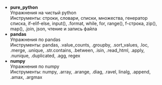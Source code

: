 * __pure_python__
<br>Упражнения на чистый python
<br>Инструменты: строки, словари, списки, множества, генератор списка, if-elif-else, input(), .format, while, for, range(), f-строка, zip(), map(), .join, json, чтение и запись файла
* __pandas__
<br>Упражнения по pandas
<br>Инструменты: pandas, .value_counts, .groupby, .sort_values, .loc, .merge, .unique, .str.contains, .between, .isin, .read_html, .apply, .nunique, .duplicated, .agg, regex
* __numpy__
<br>Упражнения по numpy
<br>Инструменты: numpy, .array, .arange, .diag, .ravel, linalg, .append, .amax, .argmax